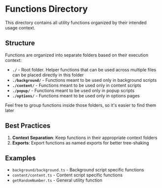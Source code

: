 # Functions Directory

This directory contains all utility functions organized by their intended usage context.

## Structure

Functions are organized into separate folders based on their execution context:

- **`./`** - Root folder. Helper functions that can be used across multiple files can be placed directly in this folder
- **`./background/`** - Functions meant to be used only in background scripts
- **`./content/`** - Functions meant to be used only in content scripts
- **`./popup/`** - Functions meant to be used only in popup scripts
- **`./options/`** - Functions meant to be used only in options pages

Feel free to group functions inside those folders, so it's easier to find them later

## Best Practices

1. **Context Separation**: Keep functions in their appropriate context folders
2. **Exports**: Export functions as named exports for better tree-shaking

## Examples

- `background/background.ts` - Background script specific functions
- `content/content.ts` - Content script specific functions
- `getRandomNumber.ts` - General utility function
